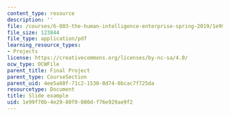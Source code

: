 ```yaml
---
content_type: resource
description: ''
file: /courses/6-803-the-human-intelligence-enterprise-spring-2019/1e99f70b4e2980f0080df76e929ae9f2_MIT6_803S19_slide_example.pdf
file_size: 123844
file_type: application/pdf
learning_resource_types:
- Projects
license: https://creativecommons.org/licenses/by-nc-sa/4.0/
ocw_type: OCWFile
parent_title: Final Project
parent_type: CourseSection
parent_uid: 4ee5a88f-71c2-1530-8d74-0bcac7f725da
resourcetype: Document
title: Slide example
uid: 1e99f70b-4e29-80f0-080d-f76e929ae9f2
---
```

